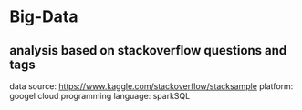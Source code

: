 # Big-Data

## analysis based on stackoverflow questions and tags
data source: https://www.kaggle.com/stackoverflow/stacksample
platform: googel cloud
programming language: sparkSQL
